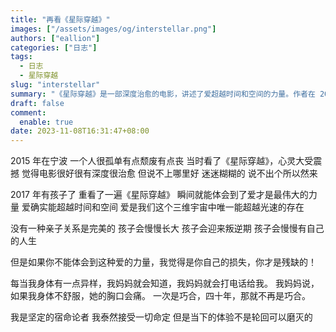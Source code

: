 ```yaml
---
title: "再看《星际穿越》"
images: ["/assets/images/og/interstellar.png"]
authors: ["eallion"]
categories: ["日志"]
tags: 
  - 日志
  - 星际穿越
slug: "interstellar"
summary: "《星际穿越》是一部深度治愈的电影，讲述了爱超越时间和空间的力量。作者在 2015 年第一次看时受到震撼，但无法具体说出原因。2017 年再次观看后，作者意识到爱是最伟大的力量，并能感受到它超越光速存在的特性。文章还提及亲子关系不完美、孩子成长过程中会面临挑战等内容。作者相信命运并接受一切，但认为当前的体验不能被轮回所消磨。"
draft: false
comment: 
  enable: true
date: 2023-11-08T16:31:47+08:00
---
```


2015 年在宁波
一个人很孤单有点颓废有点丧
当时看了《星际穿越》，心灵大受震撼
觉得电影很好很有深度很治愈
但说不上哪里好
迷迷糊糊的
说不出个所以然来

2017 年有孩子了
重看了一遍《星际穿越》
瞬间就能体会到了爱才是最伟大的力量
爱确实能超越时间和空间
爱是我们这个三维宇宙中唯一能超越光速的存在

没有一种亲子关系是完美的
孩子会慢慢长大
孩子会迎来叛逆期
孩子会慢慢有自己的人生

但是如果你不能体会到这种爱的力量，我觉得是你自己的损失，你才是残缺的！

每当我身体有一点异样，我妈妈就会知道，我妈妈就会打电话给我。
我妈妈说，如果我身体不舒服，她的胸口会痛。
一次是巧合，四十年，那就不再是巧合。

我是坚定的宿命论者
我泰然接受一切命定
但是当下的体验不是轮回可以磨灭的
